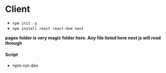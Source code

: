 # Client

- `npm init -y`
- `npm install react react-dom next`

**pages folder is very magic folder here. Any file listed here next js will read through**

#### Script

- npm run dev
